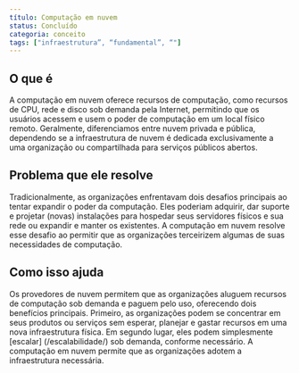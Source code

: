 ```yaml
---
título: Computação em nuvem
status: Concluído
categoria: conceito
tags: ["infraestrutura”, “fundamental”, “"]
---
```


## O que é

A computação em nuvem oferece recursos de computação, como recursos de CPU, rede e disco sob demanda pela Internet, permitindo que os usuários acessem e usem o poder de computação em um local físico remoto. 
Geralmente, diferenciamos entre nuvem privada e pública, dependendo se a infraestrutura de nuvem é dedicada exclusivamente a uma organização ou compartilhada para serviços públicos abertos.

## Problema que ele resolve

Tradicionalmente, as organizações enfrentavam dois desafios principais ao tentar expandir o poder da computação. 
Eles poderiam adquirir, dar suporte e projetar (novas) instalações para hospedar seus servidores físicos e sua rede ou expandir e manter os existentes. 
A computação em nuvem resolve esse desafio ao permitir que as organizações terceirizem algumas de suas necessidades de computação. 

## Como isso ajuda

Os provedores de nuvem permitem que as organizações aluguem recursos de computação sob demanda e paguem pelo uso, oferecendo dois benefícios principais.
Primeiro, as organizações podem se concentrar em seus produtos ou serviços sem esperar, planejar e gastar recursos em uma nova infraestrutura física. Em segundo lugar, eles podem simplesmente [escalar] (/escalabilidade/) sob demanda, conforme necessário.
A computação em nuvem permite que as organizações adotem a infraestrutura necessária.
